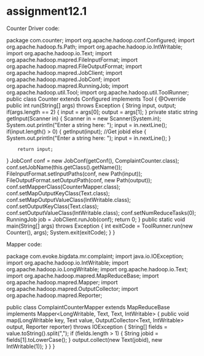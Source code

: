 # assignment12.1

Counter Driver code:

package com.counter;
import org.apache.hadoop.conf.Configured;
import org.apache.hadoop.fs.Path;
import org.apache.hadoop.io.IntWritable;
import org.apache.hadoop.io.Text;
import org.apache.hadoop.mapred.FileInputFormat;
import org.apache.hadoop.mapred.FileOutputFormat;
import org.apache.hadoop.mapred.JobClient;
import org.apache.hadoop.mapred.JobConf;
import org.apache.hadoop.mapred.RunningJob;
import org.apache.hadoop.util.Tool;
import org.apache.hadoop.util.ToolRunner;
public class Counter extends Configured implements Tool {
@Override
public int run(String[] args) throws Exception {
String input, output;
if(args.length == 2) {
 input = args[0];
 output = args[1];
} 
private static string getInput(Scanner in)
    {
Scanner in = new Scanner(System.in);
System.out.println("Enter a string here: ");
input = in.nextLine();
  if(input.length() > 0)
        {
            getInput(input);    //Get jobid
        else
        {
            System.out.println("Enter a string here: ");
            input = in.nextLine();
        }

        return input;
}
JobConf conf = new JobConf(getConf(), ComplaintCounter.class);
conf.setJobName(this.getClass().getName());
FileInputFormat.setInputPaths(conf, new Path(input));
FileOutputFormat.setOutputPath(conf, new Path(output));
conf.setMapperClass(CounterMapper.class);
conf.setMapOutputKeyClass(Text.class);
conf.setMapOutputValueClass(IntWritable.class);
conf.setOutputKeyClass(Text.class);
conf.setOutputValueClass(IntWritable.class);
conf.setNumReduceTasks(0);
RunningJob job = JobClient.runJob(conf);
return 0;
}
public static void main(String[] args) throws Exception {
 int exitCode = ToolRunner.run(new Counter(), args);
 System.exit(exitCode);
}
}


Mapper code:

package com.evoke.bigdata.mr.complaint;
import java.io.IOException;
import org.apache.hadoop.io.IntWritable;
import org.apache.hadoop.io.LongWritable;
import org.apache.hadoop.io.Text;
import org.apache.hadoop.mapred.MapReduceBase;
import org.apache.hadoop.mapred.Mapper;
import org.apache.hadoop.mapred.OutputCollector;
import org.apache.hadoop.mapred.Reporter;
 
public class ComplaintCounterMapper extends MapReduceBase implements
 Mapper<LongWritable, Text, Text, IntWritable> {
public void map(LongWritable key, Text value,
OutputCollector<Text, IntWritable> output, Reporter reporter)
throws IOException {
String[] fields = value.toString().split(",");
if (fields.length > 1) {
 String jobid = fields[1].toLowerCase();
 }
 output.collect(new Text(jobid), new IntWritable(1));
 }
 }
}
